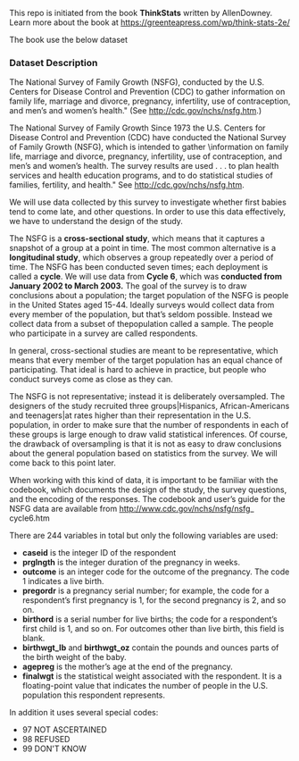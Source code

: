 This repo is initiated from the book **ThinkStats** written by AllenDowney.
Learn more about the book at https://greenteapress.com/wp/think-stats-2e/

The book use the below dataset

### Dataset Description

The National Survey of Family Growth (NSFG), conducted by the U.S. Centers for Disease Control and Prevention (CDC) to gather information on family life, marriage and divorce, pregnancy, infertility, use of contraception, and men’s and women’s health." (See
http://cdc.gov/nchs/nsfg.htm.)


The National Survey of Family Growth
Since 1973 the U.S. Centers for Disease Control and Prevention (CDC)
have conducted the National Survey of Family Growth (NSFG), which is
intended to gather \information on family life, marriage and divorce, pregnancy, infertility, use of contraception, and men’s and women’s health. The
survey results are used . . . to plan health services and health education programs, and to do statistical studies of families, fertility, and health." See
http://cdc.gov/nchs/nsfg.htm.


We will use data collected by this survey to investigate whether first babies
tend to come late, and other questions. In order to use this data effectively,
we have to understand the design of the study.

The NSFG is a **cross-sectional study**, which means that it captures a snapshot of a group at a point in time. The most common alternative is a **longitudinal study**,
which observes a group repeatedly over a period of time.
The NSFG has been conducted seven times; each deployment is called a
**cycle**. We will use data from **Cycle 6**, which was **conducted from January
2002 to March 2003.**
The goal of the survey is to draw conclusions about a population; the
target population of the NSFG is people in the United States aged 15-44.
Ideally surveys would collect data from every member of the population,
but that’s seldom possible. Instead we collect data from a subset of thepopulation called a sample. The people who participate in a survey are
called respondents.

In general, cross-sectional studies are meant to be representative, which
means that every member of the target population has an equal chance of
participating. That ideal is hard to achieve in practice, but people who
conduct surveys come as close as they can.

The NSFG is not representative; instead it is deliberately oversampled. The
designers of the study recruited three groups|Hispanics, African-Americans
and teenagers|at rates higher than their representation in the U.S. population, in order to make sure that the number of respondents in each of these
groups is large enough to draw valid statistical inferences.
Of course, the drawback of oversampling is that it is not as easy to draw
conclusions about the general population based on statistics from the survey.
We will come back to this point later.

When working with this kind of data, it is important to be familiar with
the codebook, which documents the design of the study, the survey questions, and the encoding of the responses. The codebook and user’s guide for
the NSFG data are available from http://www.cdc.gov/nchs/nsfg/nsfg_
cycle6.htm


There are 244 variables in total but only the following variables are used: 

- **caseid** is the integer ID of the respondent
- **prglngth** is the integer duration of the pregnancy in weeks.
- **outcome** is an integer code for the outcome of the pregnancy. The code 1 indicates a live birth.
- **pregordr** is a pregnancy serial number; for example, the code for a respondent’s first pregnancy is 1, for the second pregnancy is 2, and so on.
- **birthord** is a serial number for live births; the code for a respondent’s first child is 1, and so on. For outcomes other than live birth, this field is blank.
- **birthwgt_lb** and **birthwgt_oz** contain the pounds and ounces parts of the birth weight of the baby.
- **agepreg** is the mother’s age at the end of the pregnancy.
- **finalwgt** is the statistical weight associated with the respondent. It is a floating-point value that indicates the number of people in the U.S. population this respondent represents.

In addition it uses several special codes:
- 97 NOT ASCERTAINED
- 98 REFUSED
- 99 DON'T KNOW

